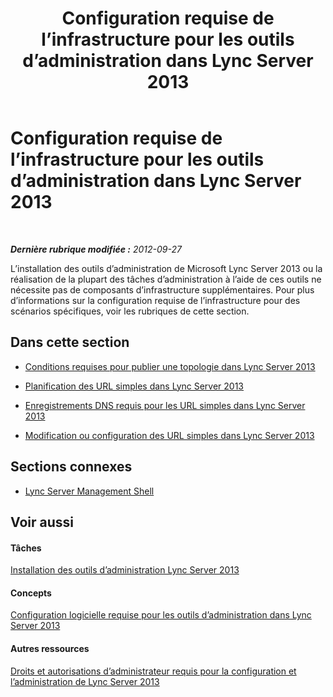 ﻿---
title: Configuration requise de l’infrastructure pour les outils d’administration dans Lync Server 2013
TOCTitle: Configuration requise de l’infrastructure pour les outils d’administration dans Lync Server 2013
ms:assetid: aa039d01-e721-455f-94c4-076a3aac38bd
ms:mtpsurl: https://technet.microsoft.com/fr-fr/library/Gg195766(v=OCS.15)
ms:contentKeyID: 49298467
ms.date: 05/20/2016
mtps_version: v=OCS.15
ms.translationtype: HT
---

# Configuration requise de l’infrastructure pour les outils d’administration dans Lync Server 2013

 

_**Dernière rubrique modifiée :** 2012-09-27_

L’installation des outils d’administration de Microsoft Lync Server 2013 ou la réalisation de la plupart des tâches d’administration à l’aide de ces outils ne nécessite pas de composants d’infrastructure supplémentaires. Pour plus d’informations sur la configuration requise de l’infrastructure pour des scénarios spécifiques, voir les rubriques de cette section.

## Dans cette section

  - [Conditions requises pour publier une topologie dans Lync Server 2013](lync-server-2013-requirements-to-publish-a-topology.md)

  - [Planification des URL simples dans Lync Server 2013](lync-server-2013-planning-for-simple-urls.md)

  - [Enregistrements DNS requis pour les URL simples dans Lync Server 2013](lync-server-2013-dns-requirements-for-simple-urls.md)

  - [Modification ou configuration des URL simples dans Lync Server 2013](lync-server-2013-edit-or-configure-simple-urls.md)

## Sections connexes

  - [Lync Server Management Shell](lync-server-2013-lync-server-management-shell.md)

## Voir aussi

#### Tâches

[Installation des outils d’administration Lync Server 2013](lync-server-2013-install-lync-server-administrative-tools.md)  

#### Concepts

[Configuration logicielle requise pour les outils d’administration dans Lync Server 2013](lync-server-2013-administrative-tools-software-requirements.md)  

#### Autres ressources

[Droits et autorisations d’administrateur requis pour la configuration et l’administration de Lync Server 2013](lync-server-2013-administrator-rights-and-permissions-required-for-setup-and-administration.md)

